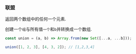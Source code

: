 ### 联盟

返回两个数组中的任何一个元素. 

创建一个`组`与所有值`一个`和`b`并转换成一个数组. 

```js
const union = (a, b) => Array.from(new Set([...a, ...b]));
```

```js
union([1, 2, 3], [4, 3, 2]); // [1,2,3,4]
```